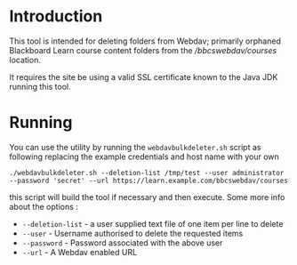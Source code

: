 # Introduction

This tool is intended for deleting folders from Webdav; primarily 
orphaned Blackboard Learn course content folders from the */bbcswebdav/courses*
location.

It requires the site be using a valid SSL certificate known to the 
Java JDK running this tool.

# Running

You can use the utility by running the `webdavbulkdeleter.sh` script as
following replacing the example credentials and host name with your own

    ./webdavbulkdeleter.sh --deletion-list /tmp/test --user administrator --password 'secret' --url https://learn.example.com/bbcswebdav/courses

this script will build the tool if necessary and then execute. Some more info
about the options :

* `--deletion-list` - a user supplied text file of one item per line to delete
* `--user` - Username authorised to delete the requested items
* `--password` - Password associated with the above user
* `--url` - A Webdav enabled URL

